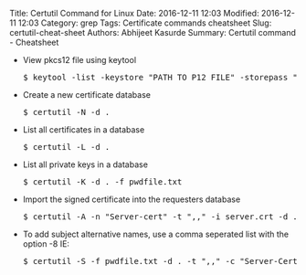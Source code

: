 Title: Certutil Command for Linux
Date: 2016-12-11 12:03
Modified: 2016-12-11 12:03
Category: grep
Tags: Certificate commands cheatsheet
Slug: certutil-cheat-sheet
Authors: Abhijeet Kasurde
Summary: Certutil command - Cheatsheet


* View pkcs12 file using keytool

    <pre>$ keytool -list -keystore "PATH_TO_P12_FILE" -storepass "P12_FILE_PASSWORD" -storetype PKCS12 -v</pre>

* Create a new certificate database

    <pre>$ certutil -N -d .</pre>

* List all certificates in a database

    <pre>$ certutil -L -d .</pre>

* List all private keys in a database

    <pre>$ certutil -K -d . -f pwdfile.txt</pre>

* Import the signed certificate into the requesters database

    <pre>$ certutil -A -n "Server-cert" -t ",," -i server.crt -d . </pre>

* To add subject alternative names, use a comma seperated list with the option -8 IE:

    <pre>$ certutil -S -f pwdfile.txt -d . -t ",," -c "Server-Cert" -n "server1" -g 2048 -s "CN=testuser1,O=testrelm.test" </pre>


